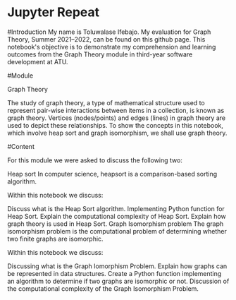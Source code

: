# Jupyter Repeat

#Introduction
My name is Toluwalase Ifebajo. My evaluation for Graph Theory, Summer 2021–2022, can be found on this github page. This notebook's objective is to demonstrate my comprehension and learning outcomes from the Graph Theory module in third-year software development at ATU.

#Module

Graph Theory

The study of graph theory, a type of mathematical structure used to represent pair-wise interactions between items in a collection, is known as graph theory. Vertices (nodes/points) and edges (lines) in graph theory are used to depict these relationships. To show the concepts in this notebook, which involve heap sort and graph isomorphism, we shall use graph theory.

#Content

For this module we were asked to discuss the following two:

Heap sort
In computer science, heapsort is a comparison-based sorting algorithm.

Within this notebook we discuss:

Discuss what is the Heap Sort algorithm.
Implementing Python function for Heap Sort.
Explain the computational complexity of Heap Sort.
Explain how graph theory is used in Heap Sort.
Graph Isomorphism problem
The graph isomorphism problem is the computational problem of determining whether two finite graphs are isomorphic.

Within this notebook we discuss:

Discussing what is the Graph Iomorphism Problem.
Explain how graphs can be represented in data structures.
Create a Python function implementing an algorithm to determine if two graphs are isomorphic or not.
Discussion of the computational complexity of the Graph Isomorphism Problem.
